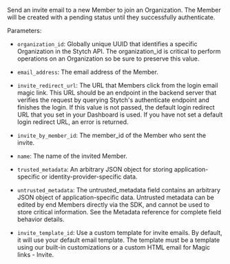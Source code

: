 Send an invite email to a new Member to join an Organization. The Member will be created with a pending status until they successfully authenticate.

Parameters:

- `organization_id`: Globally unique UUID that identifies a specific Organization in the Stytch API. The organization_id is critical to perform operations on an Organization so be sure to preserve this value.

- `email_address`: The email address of the Member.

- `invite_redirect_url`: The URL that Members click from the login email magic link. This URL should be an endpoint in the backend server that verifies the request by querying Stytch's authenticate endpoint and finishes the login. If this value is not passed, the default login redirect URL that you set in your Dashboard is used. If you have not set a default login redirect URL, an error is returned.

- `invite_by_member_id`: The member_id of the Member who sent the invite.

- `name`: The name of the invited Member.

- `trusted_metadata`: An arbitrary JSON object for storing application-specific or identity-provider-specific data.

- `untrusted_metadata`: The untrusted_metadata field contains an arbitrary JSON object of application-specific data. Untrusted metadata can be edited by end Members directly via the SDK, and cannot be used to store critical information. See the Metadata reference for complete field behavior details.

- `invite_template_id`: Use a custom template for invite emails. By default, it will use your default email template. The template must be a template using our built-in customizations or a custom HTML email for Magic links - Invite.
